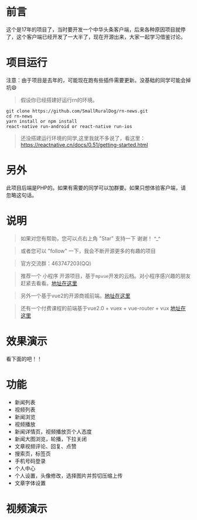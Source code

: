 # 前言

这个是17年的项目了，当时要开发一个中华头条客户端，后来各种原因项目就停了，这个客户端已经开发了一大半了，现在开源出来，大家一起学习借鉴讨论。

# 项目运行

注意：由于项目是去年的，可能现在跑有些插件需要更新。没基础的同学可能会掉坑😄

>假设你已经搭建好运行rn的环境。

```
git clone https://github.com/SmallRuralDog/rn-news.git
cd rn-news
yarn install or npm install
react-native run-android or react-native run-ios
```

>还没搭建运行环境的同学,这里我就不多说了，看这里：https://reactnative.cn/docs/0.51/getting-started.html

# 另外
此项目后端是PHP的。如果有需要的同学可以加群要。如果只想体验客户端，请忽略这句话。

# 说明

>如果对您有帮助，您可以点右上角 "Star" 支持一下 谢谢！ ^_^

>或者您可以 "follow" 一下，我会不断开源更多的有趣的项目

>官方交流群：463747203(QQ)

>推荐一个 小程序 开源项目，基于`mpvue`开发的云档。对小程序感兴趣的朋友赶紧去看看。[地址在这里](https://github.com/SmallRuralDog/cloud-doc-v2)

>另外一个基于vue2的开源商城前端。[地址在这里](https://github.com/SmallRuralDog/lyf-vue)

>还有一个付费课程的前端基于vue2.0 + vuex + vue-router + vux [地址在这里](https://github.com/SmallRuralDog/pay-school)

# 效果演示
看下面的吧！！

# 功能
- 新闻列表
- 视频列表 
- 新闻浏览
- 视频播放
- 新闻详情页，视频播放页个人态度
- 新闻大图浏览，轮播，下拉关闭
- 文章视频评论、回复、点赞
- 搜索页，标签页
- 手机号码登录
- 个人中心
- 个人设置，头像修改，选择图片并剪切压缩上传
- 文章字体设置

# 视频演示